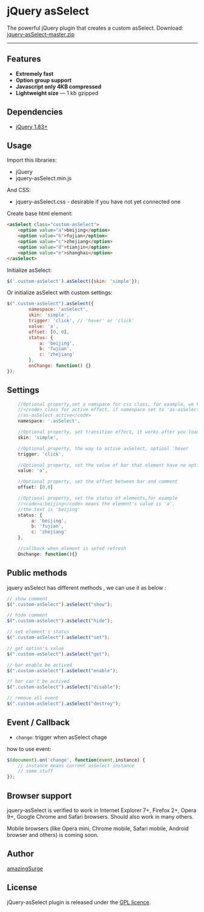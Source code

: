 # jQuery asSelect

The powerful jQuery plugin that creates a custom asSelect. 
Download: <a href="https://github.com/amazingSurge/jquery-asSelect/archive/master.zip">jquery-asSelect-master.zip</a>

***

## Features

* **Extremely fast**
* **Option group support**
* **Javascript only 4KB compressed**
* **Lightweight size** — 1 kb gzipped

## Dependencies
* <a href="http://jquery.com/" target="_blank">jQuery 1.83+</a>

## Usage

Import this libraries:
* jQuery
* jquery-asSelect.min.js

And CSS:
* jquery-asSelect.css - desirable if you have not yet connected one


Create base html element:
```html
<asSelect class="custom-asSelect">
    <option value="a">beijing</option>
    <option value="b">fujian</option>
    <option value="c">zhejiang</option>
    <option value="d">tianjin</option>
    <option value="e">shanghai</option>
</asSelect>
```

Initialize asSelect:
```javascript
$('.custom-asSelect').asSelect({skin: 'simple'});
```

Or initialize asSelect with custom settings:
```javascript
$(".custom-asSelect").asSelect({
        namespace: 'asSelect',
        skin: 'simple',
        trigger: 'click', // 'hover' or 'click'
        value: 'a',
        offset: [0, 0],
        status: {
            a: 'beijing',
            b: 'fujian',
            c: 'zhejiang'
        },
        onChange: function() {}
});
```



## Settings

```javascript
    //Optional property,set a namspace for css class, for example, we have <code>.asSelect_active
    //</code> class for active effect, if namespace set to 'as-asSelect', then it will be <code>.
    //as-asSelect_active</code>
    namespace: '.asSelect',

    //Optional property, set transition effect, it works after you load specified skin file
    skin: 'simple',

    //Optional property, the way to active asSelect, optioal 'hover
    trigger: 'click',

    //Optional property, set the value of bar that element have no option when asSelect initilized
    value: 'a',

    //Optional property, set the offset between bar and comment
    offset: [0,0]

    //Optional property, set the status of elements,for example 
    //<code>a:beijing</code> means the element's value is 'a',
    //the text is 'beijing'
    status: {
         a: 'beijing',
         b: 'fujian',
         c: 'zhejiang'
    },

    //callback when element is seted refresh
    Onchange: function(){}
```

## Public methods

jquery asSelect has different methods , we can use it as below :
```javascript
// show comment
$(".custom-asSelect").asSelect("show");

// hide comment
$(".custom-asSelect").asSelect("hide");

// set element's status
$(".custom-asSelect").asSelect("set");

// get option's value
$(".custom-asSelect").asSelect("get");

// bar enable be actived
$(".custom-asSelect").asSelect("enable");

// bar can't be actived 
$(".custom-asSelect").asSelect("disable");

// remove all event
$(".custom-asSelect").asSelect("destroy");
```

## Event / Callback

* <code>change</code>: trigger when asSelect chage

how to use event:
```javascript
$(document).on('change', function(event,instance) {
    // instance means current asSelect instance 
    // some stuff
});
```

## Browser support
jquery-asSelect is verified to work in Internet Explorer 7+, Firefox 2+, Opera 9+, Google Chrome and Safari browsers. Should also work in many others.

Mobile browsers (like Opera mini, Chrome mobile, Safari mobile, Android browser and others) is coming soon.

## Author
[amazingSurge](http://amazingSurge.com)

## License
jQuery-asSelect plugin is released under the <a href="https://github.com/amazingSurge/jquery-asSelect/blob/master/LICENCE.GPL" target="_blank">GPL licence</a>.


